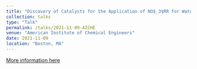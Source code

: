 ```yaml
---
title: "Discovery of Catalysts for the Application of NO$_3$RR for Water Purification Using Machine Learning Techniques"
collection: talks
type: "Talk"
permalink: /talks/2021-11-09-AICHE
venue: "American Institute of Chemical Engineers"
date: 2021-11-09
location: "Boston, MA"
---
```


[More information here](http://CifLord.github.io/files/talks/AICHE_Boston_11092021.pdf)
